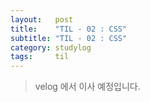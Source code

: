 ```yaml
---
layout:   post
title:    "TIL - 02 : CSS"
subtitle: "TIL - 02 : CSS"
category: studylog
tags:     til
---
```


> velog 에서 이사 예정입니다.